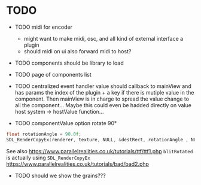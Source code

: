 # TODO

- TODO midi for encoder
    - might want to make midi, osc, and all kind of external interface a plugin
    - should midi on ui also forward midi to host?

- TODO components should be library to load

- TODO page of components list

- TODO centralized event handler
  value should callback to mainView and has params the index of the plugin +  a key if there is mutiple value in the component. Then mainView is in charge to spread the value change to all the component... Maybe this could  even be hadded directly on value host system -> hostValue function...

- TODO componentValue option rotate 90°

```cpp
float rotationAngle = 90.0f;
SDL_RenderCopyEx(renderer, texture, NULL, &destRect, rotationAngle , NULL, SDL_FLIP_NONE);
```

See also https://www.parallelrealities.co.uk/tutorials/ttf/ttf1.php
`blitRotated` is actually using `SDL_RenderCopyEx` https://www.parallelrealities.co.uk/tutorials/bad/bad2.php

- TODO should we show the grains???